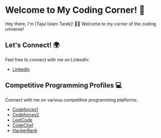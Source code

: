 # Welcome to My Coding Corner! 👋

Hey there, I'm [Tajul Islam Tarek]! 👨‍💻 Welcome to my corner of the coding universe!

## Let's Connect! 🌍

Feel free to connect with me on LinkedIn:
- [LinkedIn](https://www.linkedin.com/in/tajul-islam-tarek-2bb77a222/)

## Competitive Programming Profiles 💻

Connect with me on various competitive programming platforms:
- [Codeforces1](https://codeforces.com/profile/Tarek.97)
- [Codeforces2](https://codeforces.com/profile/TajulTarek)
- [LeetCode](https://leetcode.com/u/tarekahmad484/)
- [CodeChef](https://www.codechef.com/users/tarek_97)
- [HackerRank](https://www.hackerrank.com/profile/tarekahmad484)
